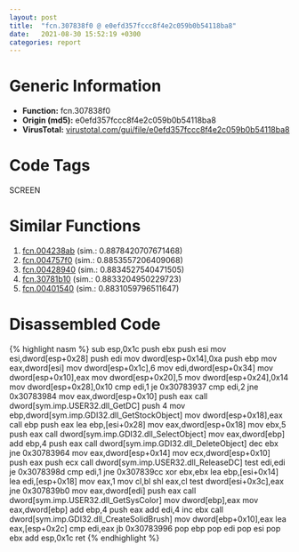 ```yaml
---
layout: post
title:  "fcn.307838f0 @ e0efd357fccc8f4e2c059b0b54118ba8"
date:   2021-08-30 15:52:19 +0300
categories: report
---
```


# Generic Information
- **Function:** fcn.307838f0
- **Origin (md5):** e0efd357fccc8f4e2c059b0b54118ba8
- **VirusTotal:** [virustotal.com/gui/file/e0efd357fccc8f4e2c059b0b54118ba8][virustotal_ref]

# Code Tags
<span class="tag" id="SCREEN">SCREEN</span>


# Similar Functions

1. [fcn.004238ab][similar_1_ref] (sim.: 0.8878420707671468)
2. [fcn.004757f0][similar_2_ref] (sim.: 0.8853557206409068)
3. [fcn.00428940][similar_3_ref] (sim.: 0.8834527540471505)
4. [fcn.30781b10][similar_4_ref] (sim.: 0.8833204950229723)
5. [fcn.00401540][similar_5_ref] (sim.: 0.8831059796511647)


# Disassembled Code

{% highlight nasm %}
sub esp,0x1c
push ebx
push esi
mov esi,dword[esp+0x28]
push edi
mov dword[esp+0x14],0xa
push ebp
mov eax,dword[esi]
mov dword[esp+0x1c],6
mov edi,dword[esp+0x34]
mov dword[esp+0x10],eax
mov dword[esp+0x20],5
mov dword[esp+0x24],0x14
mov dword[esp+0x28],0x10
cmp edi,1
je 0x30783937
cmp edi,2
jne 0x30783984
mov eax,dword[esp+0x10]
push eax
call dword[sym.imp.USER32.dll_GetDC]
push 4
mov ebp,dword[sym.imp.GDI32.dll_GetStockObject]
mov dword[esp+0x18],eax
call ebp
push eax
lea ebp,[esi+0x28]
mov eax,dword[esp+0x18]
mov ebx,5
push eax
call dword[sym.imp.GDI32.dll_SelectObject]
mov eax,dword[ebp]
add ebp,4
push eax
call dword[sym.imp.GDI32.dll_DeleteObject]
dec ebx
jne 0x30783964
mov eax,dword[esp+0x14]
mov ecx,dword[esp+0x10]
push eax
push ecx
call dword[sym.imp.USER32.dll_ReleaseDC]
test edi,edi
je 0x3078398d
cmp edi,1
jne 0x307839cc
xor ebx,ebx
lea ebp,[esi+0x14]
lea edi,[esp+0x18]
mov eax,1
mov cl,bl
shl eax,cl
test dword[esi+0x3c],eax
jne 0x307839b0
mov eax,dword[edi]
push eax
call dword[sym.imp.USER32.dll_GetSysColor]
mov dword[ebp],eax
mov eax,dword[ebp]
add ebp,4
push eax
add edi,4
inc ebx
call dword[sym.imp.GDI32.dll_CreateSolidBrush]
mov dword[ebp+0x10],eax
lea eax,[esp+0x2c]
cmp edi,eax
jb 0x30783996
pop ebp
pop edi
pop esi
pop ebx
add esp,0x1c
ret 
{% endhighlight %}


[similar_1_ref]: /report/fcn.004238ab@59aef7c08025d70f84c85db2092fc99e
[similar_2_ref]: /report/fcn.004757f0@4fe6510221c33bf023f6abed461fc13f
[similar_3_ref]: /report/fcn.00428940@1123b7aa5760238fe93045e585b8234c
[similar_4_ref]: /report/fcn.30781b10@e0efd357fccc8f4e2c059b0b54118ba8
[similar_5_ref]: /report/fcn.00401540@d4e56c7d970c209a3a2b3c4b4cc5e586
[virustotal_ref]: https://www.virustotal.com/gui/file/e0efd357fccc8f4e2c059b0b54118ba8